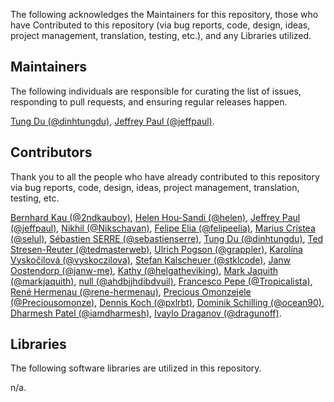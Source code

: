 The following acknowledges the Maintainers for this repository, those who have Contributed to this repository (via bug reports, code, design, ideas, project management, translation, testing, etc.), and any Libraries utilized.

## Maintainers

The following individuals are responsible for curating the list of issues, responding to pull requests, and ensuring regular releases happen.

[Tung Du (@dinhtungdu)](https://github.com/dinhtungdu), [Jeffrey Paul (@jeffpaul)](https://github.com/jeffpaul).

## Contributors

Thank you to all the people who have already contributed to this repository via bug reports, code, design, ideas, project management, translation, testing, etc.

[Bernhard Kau (@2ndkauboy)](https://github.com/2ndkauboy), [Helen Hou-Sandi (@helen)](https://github.com/helen), [Jeffrey Paul (@jeffpaul)](https://github.com/jeffpaul), [Nikhil (@Nikschavan)](https://github.com/Nikschavan), [Felipe Elia (@felipeelia)](https://github.com/felipeelia), [Marius Cristea (@selul)](https://github.com/selul), [Sébastien SERRE (@sebastienserre)](https://github.com/sebastienserre), [Tung Du (@dinhtungdu)](https://github.com/dinhtungdu), [Ted Stresen-Reuter (@tedmasterweb)](https://github.com/tedmasterweb), [Ulrich Pogson (@grappler)](https://github.com/grappler), [Karolína Vyskočilová (@vyskoczilova)](https://github.com/vyskoczilova), [Stefan Kalscheuer (@stklcode)](https://github.com/stklcode), [Janw Oostendorp (@janw-me)](https://github.com/janw-me), [Kathy (@helgatheviking)](https://github.com/helgatheviking), [Mark Jaquith (@markjaquith)](https://github.com/markjaquith), [null (@ahdbjjhdibdvuil)](https://github.com/ahdbjjhdibdvuil), [Francesco Pepe (@Tropicalista)](https://github.com/Tropicalista), [René Hermenau (@rene-hermenau)](https://github.com/rene-hermenau), [Precious Omonzejele (@Preciousomonze)](https://github.com/Preciousomonze), [Dennis Koch (@pxlrbt)](https://github.com/pxlrbt), [Dominik Schilling (@ocean90)](https://github.com/ocean90), [Dharmesh Patel (@iamdharmesh)](https://github.com/iamdharmesh), [Ivaylo Draganov (@dragunoff)](https://github.com/dragunoff).

## Libraries

The following software libraries are utilized in this repository.

n/a.